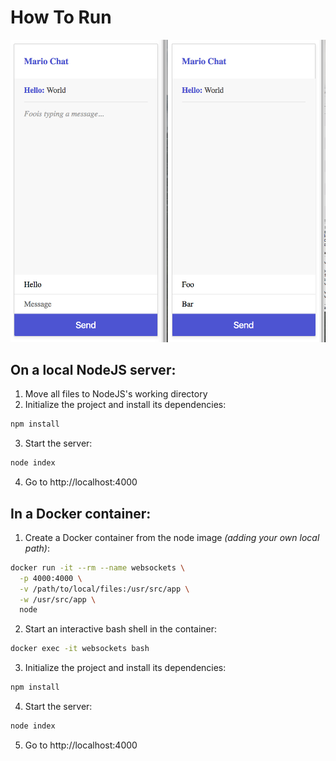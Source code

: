 # How To Run

![Websockets Example](screenshot.png "Websockets Example")

## On a local NodeJS server:

 1. Move all files to NodeJS's working directory
 2. Initialize the project and install its dependencies:

```bash
npm install
```

 3. Start the server:
 
 ```bash
 node index
 ```
 
  4. Go to http://localhost:4000
  
  ## In a Docker container:
  
  1. Create a Docker container from the node image _(adding your own local path)_:
  
  ```bash
  docker run -it --rm --name websockets \
    -p 4000:4000 \
    -v /path/to/local/files:/usr/src/app \
    -w /usr/src/app \
    node
```

 2. Start an interactive bash shell in the container:
 
```bash
docker exec -it websockets bash
```

 3. Initialize the project and install its dependencies:

```bash
npm install
```

 4. Start the server:
 
 ```bash
 node index
 ```
 
 5. Go to http://localhost:4000
